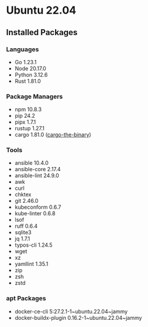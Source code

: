 # Ubuntu 22.04

## Installed Packages

### Languages

- Go 1.23.1
- Node 20.17.0
- Python 3.12.6
- Rust 1.81.0

### Package Managers

- npm 10.8.3
- pip 24.2
- pipx 1.7.1
- rustup 1.27.1
- cargo 1.81.0 ([cargo-the-binary](https://github.com/rust-lang/cargo/blob/master/src/cargo/version.rs))

### Tools

- ansible 10.4.0
- ansible-core 2.17.4
- ansible-lint 24.9.0
- awk
- curl
- chktex
- git 2.46.0
- kubeconform 0.6.7
- kube-linter 0.6.8
- lsof
- ruff 0.6.4
- sqlite3
- jq 1.7.1
- typos-cli 1.24.5
- wget
- xz
- yamllint 1.35.1
- zip
- zsh
- zstd

### apt Packages

- docker-ce-cli 5:27.2.1-1\~ubuntu.22.04\~jammy
- docker-buildx-plugin 0.16.2-1\~ubuntu.22.04\~jammy
